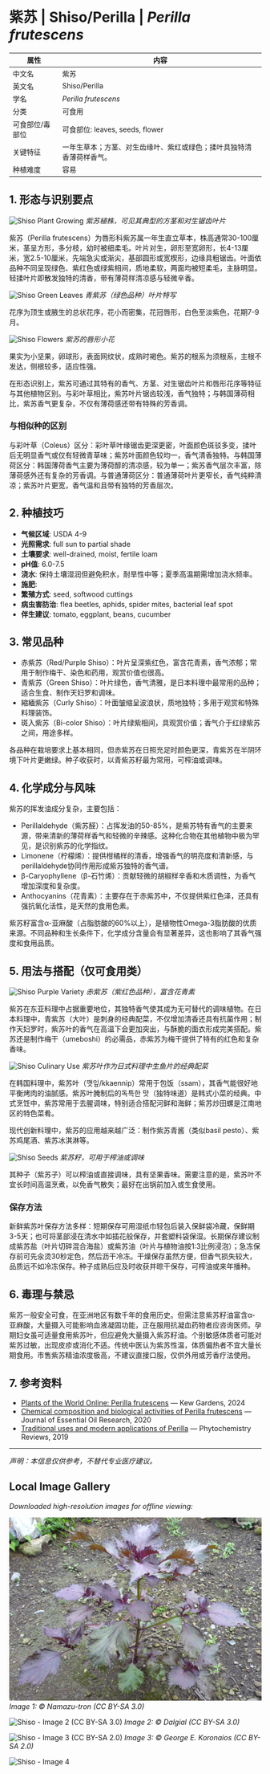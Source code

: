 # 紫苏 | Shiso/Perilla | *Perilla frutescens*

| 属性 | 内容 |
|------|------|
| 中文名 | 紫苏 |
| 英文名 | Shiso/Perilla |
| 学名 | *Perilla frutescens* |
| 分类 | 可食用 |
| 可食部位/毒部位 | 可食部位: leaves, seeds, flower |
| 关键特征 | 一年生草本；方茎、对生齿缘叶、紫红或绿色；揉叶具独特清香薄荷样香气。 |
| 种植难度 | 容易 |

## 1. 形态与识别要点

![Shiso Plant Growing](https://upload.wikimedia.org/wikipedia/commons/thumb/4/4c/Perilla_frutescens_var._crispa_f._purpurea.JPG/640px-Perilla_frutescens_var._crispa_f._purpurea.JPG)
*紫苏植株，可见其典型的方茎和对生锯齿叶片*

紫苏（Perilla frutescens）为唇形科紫苏属一年生直立草本，株高通常30-100厘米，茎呈方形，多分枝，幼时被细柔毛。叶片对生，卵形至宽卵形，长4-13厘米，宽2.5-10厘米，先端急尖或渐尖，基部圆形或宽楔形，边缘具粗锯齿。叶面依品种不同呈现绿色、紫红色或绿紫相间，质地柔软，两面均被短柔毛，主脉明显。轻揉叶片即散发独特的清香，带有薄荷样清凉感与轻微辛香。

![Shiso Green Leaves](https://upload.wikimedia.org/wikipedia/commons/thumb/b/b2/Perilla_frutescens_green.jpg/640px-Perilla_frutescens_green.jpg)
*青紫苏（绿色品种）叶片特写*

花序为顶生或腋生的总状花序，花小而密集，花冠唇形，白色至淡紫色，花期7-9月。

![Shiso Flowers](https://upload.wikimedia.org/wikipedia/commons/thumb/8/8a/Perilla_frutescens_flower.jpg/480px-Perilla_frutescens_flower.jpg)
*紫苏的唇形小花*

果实为小坚果，卵球形，表面网纹状，成熟时褐色。紫苏的根系为须根系，主根不发达，侧根较多，适应性强。

在形态识别上，紫苏可通过其特有的香气、方茎、对生锯齿叶片和唇形花序等特征与其他植物区别。与彩叶草相比，紫苏叶片锯齿较浅，香气独特；与韩国薄荷相比，紫苏香气更复杂，不仅有薄荷感还带有特殊的芳香调。

### 与相似种的区别

与彩叶草（Coleus）区分：彩叶草叶缘锯齿更深更密，叶面颜色斑驳多变，揉叶后无明显香气或仅有轻微青草味；紫苏叶面颜色较均一，香气清香独特。与韩国薄荷区分：韩国薄荷香气主要为薄荷醇的清凉感，较为单一；紫苏香气层次丰富，除薄荷感外还有复杂的芳香调。与普通薄荷区分：普通薄荷叶片更窄长，香气纯粹清凉；紫苏叶片更宽，香气温和且带有独特的芳香层次。

## 2. 种植技巧

- **气候区域**: USDA 4-9
- **光照需求**: full sun to partial shade
- **土壤要求**: well-drained, moist, fertile loam
- **pH值**: 6.0-7.5
- **浇水**: 保持土壤湿润但避免积水，耐旱性中等；夏季高温期需增加浇水频率。
- **施肥**: 
- **繁殖方式**: seed, softwood cuttings
- **病虫害防治**: flea beetles, aphids, spider mites, bacterial leaf spot
- **伴生建议**: tomato, eggplant, beans, cucumber

## 3. 常见品种

- 赤紫苏（Red/Purple Shiso）：叶片呈深紫红色，富含花青素，香气浓郁；常用于制作梅干、染色和药用，观赏价值也很高。
- 青紫苏（Green Shiso）：叶片绿色，香气清雅，是日本料理中最常用的品种；适合生食、制作天妇罗和调味。
- 縮緬紫苏（Curly Shiso）：叶面皱缩呈波浪状，质地独特；多用于观赏和特殊料理装饰。
- 斑入紫苏（Bi-color Shiso）：叶片绿紫相间，具观赏价值；香气介于红绿紫苏之间，用途多样。

各品种在栽培要求上基本相同，但赤紫苏在日照充足时颜色更深，青紫苏在半阴环境下叶片更嫩绿。种子收获时，以青紫苏籽最为常用，可榨油或调味。

## 4. 化学成分与风味

紫苏的挥发油成分复杂，主要包括：
- Perillaldehyde（紫苏醛）：占挥发油的50-85%，是紫苏特有香气的主要来源，带来清新的薄荷样香气和轻微的辛辣感。这种化合物在其他植物中极为罕见，是识别紫苏的化学指纹。
- Limonene（柠檬烯）：提供柑橘样的清香，增强香气的明亮度和清新感，与perillaldehyde协同作用形成紫苏独特的香气谱。
- β-Caryophyllene（β-石竹烯）：贡献轻微的胡椒样辛香和木质调性，为香气增加深度和复杂度。
- Anthocyanins（花青素）：主要存在于赤紫苏中，不仅提供紫红色泽，还具有强抗氧化活性，是天然的食用色素。

紫苏籽富含α-亚麻酸（占脂肪酸的60%以上），是植物性Omega-3脂肪酸的优质来源。不同品种和生长条件下，化学成分含量会有显著差异，这也影响了其香气强度和食用品质。

## 5. 用法与搭配（仅可食用类）

![Shiso Purple Variety](https://upload.wikimedia.org/wikipedia/commons/thumb/3/3d/Perilla_frutescens_red.jpg/640px-Perilla_frutescens_red.jpg)
*赤紫苏（紫红色品种），富含花青素*

紫苏在东亚料理中占据重要地位，其独特香气使其成为无可替代的调味植物。在日本料理中，青紫苏（大叶）是刺身的经典配菜，不仅增加清香还具有抗菌作用；制作天妇罗时，紫苏叶的香气在高温下会更加突出，与酥脆的面衣形成完美搭配。紫苏还是制作梅干（umeboshi）的必需品，赤紫苏为梅干提供了特有的红色和复杂香味。

![Shiso Culinary Use](https://upload.wikimedia.org/wikipedia/commons/thumb/0/0e/Shiso_leaves_for_sashimi.jpg/640px-Shiso_leaves_for_sashimi.jpg)
*紫苏叶作为日式料理中生鱼片的经典配菜*

在韩国料理中，紫苏叶（깻잎/kkaennip）常用于包饭（ssam），其香气能很好地平衡烤肉的油腻感。紫苏叶腌制后的독특한 맛（独特味道）是韩式小菜的经典。中式烹饪中，紫苏常用于去腥调味，特别适合搭配河鲜和海鲜；紫苏炒田螺是江南地区的特色菜肴。

现代创新料理中，紫苏的应用越来越广泛：制作紫苏青酱（类似basil pesto）、紫苏鸡尾酒、紫苏冰淇淋等。

![Shiso Seeds](https://upload.wikimedia.org/wikipedia/commons/thumb/5/5a/Perilla_seeds.jpg/480px-Perilla_seeds.jpg)
*紫苏籽，可用于榨油或调味*

其种子（紫苏子）可以榨油或直接调味，具有坚果香味。需要注意的是，紫苏叶不宜长时间高温烹煮，以免香气散失；最好在出锅前加入或生食使用。

### 保存方法

新鲜紫苏叶保存方法多样：短期保存可用湿纸巾轻包后装入保鲜袋冷藏，保鲜期3-5天；也可将茎部浸在清水中如插花般保存，并套塑料袋保湿。长期保存建议制成紫苏盐（叶片切碎混合海盐）或紫苏油（叶片与植物油按1:3比例浸泡）；急冻保存前可先汆烫30秒定色，然后沥干冷冻。干燥保存虽然方便，但香气损失较大，品质远不如冷冻保存。种子成熟后应及时收获并晾干保存，可榨油或来年播种。

## 6. 毒理与禁忌

紫苏一般安全可食，在亚洲地区有数千年的食用历史。但需注意紫苏籽油富含α-亚麻酸，大量摄入可能影响血液凝固功能，正在服用抗凝血药物者应咨询医师。孕期妇女虽可适量食用紫苏叶，但应避免大量摄入紫苏籽油。个别敏感体质者可能对紫苏过敏，出现皮疹或消化不适。传统中医认为紫苏性温，体质偏热者不宜大量长期食用。市售紫苏精油浓度极高，不建议直接口服，仅供外用或芳香疗法使用。

## 7. 参考资料

- [Plants of the World Online: Perilla frutescens](https://powo.science.kew.org/taxon/urn:lsid:ipni.org:names:453623-1) — Kew Gardens, 2024
- [Chemical composition and biological activities of Perilla frutescens](https://doi.org/10.1080/10412905.2020.1713393) — Journal of Essential Oil Research, 2020
- [Traditional uses and modern applications of Perilla](https://doi.org/10.1007/s11101-019-09599-5) — Phytochemistry Reviews, 2019

---
*声明：本信息仅供参考，不替代专业医疗建议。*

## Local Image Gallery

*Downloaded high-resolution images for offline viewing:*

![Shiso - Image 1 (CC BY-SA 3.0)](../images/shiso/01.jpg)
*Image 1: © Namazu-tron (CC BY-SA 3.0)*

![Shiso - Image 2 (CC BY-SA 3.0)](../images/shiso/02.jpg)
*Image 2: © Dalgial (CC BY-SA 3.0)*

![Shiso - Image 3 (CC BY-SA 2.0)](../images/shiso/03.jpg)
*Image 3: © George E. Koronaios (CC BY-SA 2.0)*

![Shiso - Image 4](../images/shiso/04.jpg)
